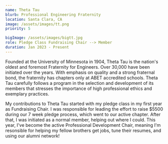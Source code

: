 ```yaml
---
name: Theta Tau
blurb: Professional Engineering Fraternity
location: Santa Clara, CA
image: /assets/images/tt.png
priority: 5

bigImage: /assets/images/bigtt.jpg
role: Pledge Class Fundraising Chair --> Member
duration: Jan 2023 - Present
---
```


Founded at the University of Minnesota in 1904, Theta Tau is the nation's oldest and foremost Fraternity for Engineers. Over 30,000 have been initiated over the years. With emphasis on quality and a strong fraternal bond, the fraternity has chapters only at ABET accredited schools. Theta Tau carefully follows a program in the selection and development of its members that stresses the importance of high professional ethics and exemplary practices.

My contributions to Theta Tau started with my pledge class in my first year as Fundraising Chair. I was responsible for leading the effort to raise $5500 during our 7 week pledge process, which went to our active chapter. After that, I was initiated as a normal member, helping out where I could. This year, I've become the active Professional Development Chair, meaning I'm resonsible for helping my fellow brothers get jobs, tune their resumes, and using our alumni network!
